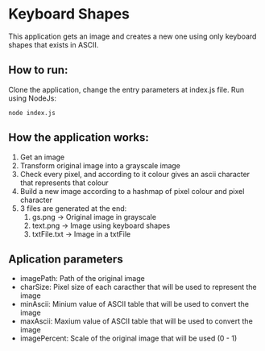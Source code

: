 # Keyboard Shapes

This application gets an image and creates a new one using only keyboard shapes that exists in ASCII.

## How to run:
Clone the application, change the entry parameters at index.js file.
Run using NodeJs:

    node index.js
## How the application works:
1) Get an image
2) Transform original image into a grayscale image
3) Check every pixel, and according to it colour gives an ascii character that represents that colour
4) Build a new image according to a hashmap of pixel colour and pixel character
5) 3 files are generated at the end:
    1) gs.png -> Original image in grayscale
    2) text.png -> Image using keyboard shapes
    3) txtFile.txt -> Image in a txtFile
    
## Aplication parameters
* imagePath: Path of the original image
* charSize: Pixel size of each caracther that will be used to represent the image
* minAscii: Minium value of ASCII table that will be used to convert the image
* maxAscii: Maxium value of ASCII table that will be used to convert the image
* imagePercent: Scale of the original image that will be used (0 - 1)